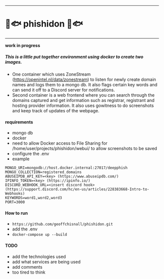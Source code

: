 ---
# 🐠🐟 phishidon 🐠🐟
___

**work in progress**


##### This is a little put together environment using docker to create two images. 
* One container which uses ZoneStream (https://openintel.nl/data/zonestream) to listen for newly create domain names and logs them to a mongo db. It also flags certain key words and can send it off to a Discord server for notifications.
* Second container is a web frontend where you can search through the domains captured and get information such as registrar, registrant and hosting provider information. It also uses gowitness to do screenshots and keep track of updates of the webpage.



#### requirements

- mongo db
- docker
- need to allow Docker access to File Sharing for /home/user/projects/phishidon/webui/ to allow screenshots to be saved
- configure the .env
 - example

```
MONGO_URI=mongodb://host.docker.internal:27017/deepphish
MONGO_COLLECTION=registered_domains
ABUSEIPDB_API_KEY=<key> (https://www.abuseipdb.com/)
IPINFO_TOKEN=<key> (https://ipinfo.io/)
DISCORD_WEBHOOK_URL=<insert discord hook> (https://support.discord.com/hc/en-us/articles/228383668-Intro-to-Webhooks)
KEYWORDS=word1,word2,word3
PORT=3000
```

#### How to run
- `https://github.com/geoffchisnall/phishidon.git`
- add the .env 
- `docker-compose up --build`


#### TODO
- add the technologies used
- add what services are being used
- add comments
- too tired to think

